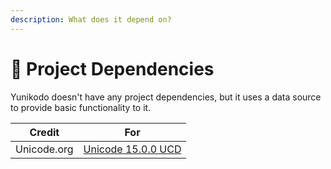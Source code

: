 ```yaml
---
description: What does it depend on?
---
```


# 🧱 Project Dependencies

Yunikodo doesn't have any project dependencies, but it uses a data source to provide basic functionality to it.

| Credit      | For                                                                                      |
| ----------- | ---------------------------------------------------------------------------------------- |
| Unicode.org | [Unicode 15.0.0 UCD](https://www.unicode.org/Public/UCD/latest/ucdxml/ucdxml.readme.txt) |
